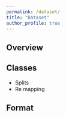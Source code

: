```yaml
---
permalink: /dataset/
title: "Dataset"
author_profile: true
---
```


## Overview

## Classes

* Splits 
* Re mapping

## Format
